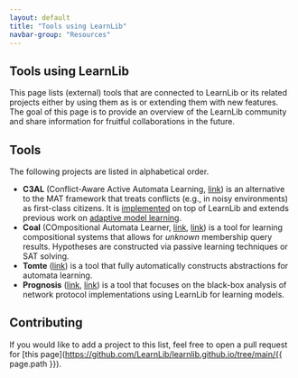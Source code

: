 ```yaml
---
layout: default
title: "Tools using LearnLib"
navbar-group: "Resources"
---
```


## Tools using LearnLib

This page lists (external) tools that are connected to LearnLib or its related projects either by using them as is or extending them with new features.
The goal of this page is to provide an overview of the LearnLib community and share information for fruitful collaborations in the future.

## Tools

The following projects are listed in alphabetical order.

* **C3AL** (Conflict-Aware Active Automata Learning, [link](https://doi.org/10.4204/EPTCS.390.10)) is an alternative to the MAT framework that treats conflicts (e.g., in noisy environments) as first-class citizens. It is [implemented](https://github.com/UCL-PPLV/learnlib) on top of LearnLib and extends previous work on [adaptive model learning](https://doi.org/10.1007/978-3-031-15629-8_10).
* **Coal** (COmpositional Automata Learner, [link](https://doi.org/10.1007/978-3-031-30826-0_3), [link](https://zenodo.org/records/7777664)) is a tool for learning compositional systems that allows for *unknown* membership query results. Hypotheses are constructed via passive learning techniques or SAT solving.
* **Tomte** ([link](https://tomte.cs.ru.nl/)) is a tool that fully automatically constructs abstractions for automata learning.
* **Prognosis** ([link](https://doi.org/10.1145/3452296.3472938), [link](https://github.com/PrognosisTool)) is a tool that focuses on the black-box analysis of network protocol implementations using LearnLib for learning models.

## Contributing

If you would like to add a project to this list, feel free to open a pull request for [this page](https://github.com/LearnLib/learnlib.github.io/tree/main/{{ page.path }}).
